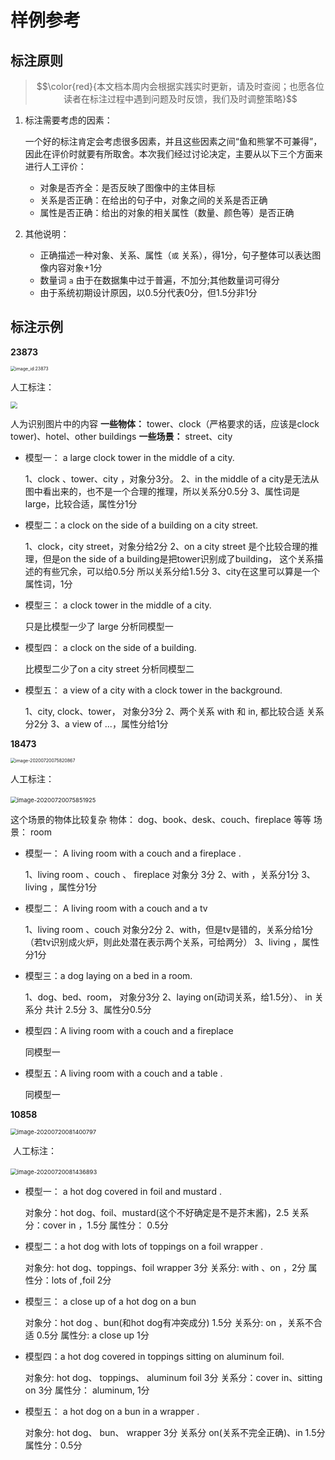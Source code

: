 # 样例参考

## 标注原则

> $$\color{red}{本文档本周内会根据实践实时更新，请及时查阅；也愿各位读者在标注过程中遇到问题及时反馈，我们及时调整策略}$$

1. 标注需要考虑的因素：

   一个好的标注肯定会考虑很多因素，并且这些因素之间“鱼和熊掌不可兼得”，因此在评价时就要有所取舍。本次我们经过讨论决定，主要从以下三个方面来进行人工评价：

   * 对象是否齐全：是否反映了图像中的主体目标
   * 关系是否正确：在给出的句子中，对象之间的关系是否正确
   * 属性是否正确：给出的对象的相关属性（数量、颜色等）是否正确

2. 其他说明：
   * 正确描述一种对象、关系、属性（`或` 关系），得1分，句子整体可以表达图像内容对象+1分
   * 数量词 `a` 由于在数据集中过于普遍，不加分;其他数量词可得分
   * 由于系统初期设计原因，以0.5分代表0分，但1.5分非1分



## 标注示例

**23873**

<img src="http://resource.mahc.host/img/image-20200720074241819.png" alt="image_id:23873" style="zoom:50%;" />

人工标注：

<img src="http://resource.mahc.host/img/image-20200720074407545.png" style="zoom: 67%;" />



⼈为识别图⽚中的内容
**⼀些物体：**
tower、clock（严格要求的话，应该是clock tower)、hotel、other buildings
**⼀些场景：**
street、city

* 模型一： a large clock tower in the middle of a city.

  1、clock 、tower、city ，对象分3分。
  2、in the middle of a city是⽆法从图中看出来的，也不是⼀个合理的推理，所以关系分0.5分
  3、属性词是large，⽐较合适，属性分1分

* 模型二：a clock on the side of a building on a city street.

  1、clock，city street，对象分给2分
  2、on a city street 是个⽐较合理的推理，但是on the side of a building是把tower识别成了building，
  这个关系描述的有些冗余，可以给0.5分 所以关系分给1.5分
  3、city在这⾥可以算是⼀个属性词，1分

* 模型三： a clock tower in the middle of a city.

  只是⽐模型⼀少了 large
  分析同模型⼀

* 模型四： a clock on the side of a building.

  ⽐模型⼆少了on a city street
  分析同模型⼆

* 模型五： a view of a city with a clock tower in the background.

  1、city, clock、tower， 对象分3分
  2、两个关系 with 和 in, 都⽐较合适 关系分2分
  3、a view of ...，属性分给1分



**18473**

<img src="http://resource.mahc.host/img/image-20200720075820867.png" alt="image-20200720075820867" style="zoom:50%;" />

人工标注：

​	<img src="http://resource.mahc.host/img/image-20200720075851925.png" alt="image-20200720075851925" style="zoom:67%;" />

这个场景的物体⽐较复杂
物体：
dog、book、desk、couch、fireplace 等等
场景：
room

* 模型一： A living room with a couch and a fireplace .

  1、living room 、couch 、 fireplace 对象分 3分
  2、with ，关系分1分
  3、living ，属性分1分

* 模型二： A living room with a couch and a tv

  1、living room 、couch 对象分2分
  2、with，但是tv是错的，关系分给1分（若tv识别成火炉，则此处潜在表示两个关系，可给两分）
  3、living ，属性分1分

* 模型三：a dog laying on a bed in a room.

  1、dog、bed、room， 对象分3分
  2、laying on(动词关系，给1.5分）、 in 关系分 共计 2.5分
  3、属性分0.5分

* 模型四：A living room with a couch and a fireplace

  同模型一

* 模型五：A living room with a couch and a table .

  同模型一



**10858**

<img src="http://resource.mahc.host/img/image-20200720081400797.png" alt="image-20200720081400797" style="zoom:67%;" />



​	人工标注：

​	<img src="http://resource.mahc.host/img/image-20200720081436893.png" alt="image-20200720081436893" style="zoom:67%;" />

* 模型一： a  hot dog covered in foil and mustard .

  对象分：hot dog、foil、mustard(这个不好确定是不是芥末酱)，2.5
  关系分：cover in ，1.5分
  属性分： 0.5分

* 模型二：a hot dog with lots of toppings on a foil wrapper .

  对象分: hot dog、toppings、foil wrapper 3分
  关系分: with 、on ，2分
  属性分：lots of ,foil 2分

* 模型三： a close up of a hot dog on a bun

  对象分：hot dog 、bun(和hot dog有冲突成分) 1.5分
  关系分: on ，关系不合适 0.5分
  属性分: a close up 1分

* 模型四：a hot dog covered in toppings sitting on aluminum foil.

  对象分: hot dog、 toppings、 aluminum foil 3分
  关系分：cover in、sitting on 3分
  属性分： aluminum, 1分

* 模型五： a hot dog on a bun in a wrapper .

  对象分: hot dog、 bun、 wrapper 3分
  关系分 on(关系不完全正确)、in  1.5分
  属性分：0.5分



